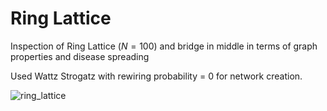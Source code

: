 
# Ring Lattice

Inspection of Ring Lattice ($N=100$) and bridge in middle in terms of graph properties and disease spreading

Used Wattz Strogatz with rewiring probability = 0 for network creation.


![ring_lattice](https://user-images.githubusercontent.com/67103746/113916564-cb109300-97e8-11eb-823d-93a9123192df.png)
